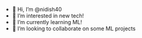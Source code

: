 - 👋 Hi, I’m @nidish40
- 👀 I’m interested in new tech!
- 🌱 I’m currently learning ML!
- 💞️ I’m looking to collaborate on some ML projects


<!---
nidish40/nidish40 is a ✨ special ✨ repository because its `README.md` (this file) appears on your GitHub profile.
You can click the Preview link to take a look at your changes.
--->
